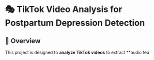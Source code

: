 # 🎭 TikTok Video Analysis for Postpartum Depression Detection

## 📌 Overview
This project is designed to **analyze TikTok videos** to extract **audio fea
